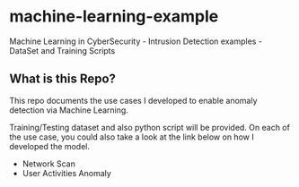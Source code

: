 # machine-learning-example
Machine Learning in CyberSecurity - Intrusion Detection examples - DataSet and Training Scripts

## What is this Repo?

This repo documents the use cases I developed to enable anomaly detection via Machine Learning. 

Training/Testing dataset and also python script will be provided. On each of the use case, you could also take a look at the link below on how I developed the model. 

-  Network Scan 
-  User Activities Anomaly 
